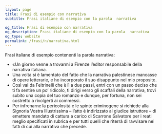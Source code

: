 ```yaml
---
layout: page
title: Frasi di esempio con narrativa 
subtitle: Frasi italiane di esempio con la parola  narrativa

og_title: Frasi di esempio con narrativa 
og_description: Frasi italiane di esempio con la parola  narrativa
og_type: website
permalink: /frasi/n/narrativa.html
---
```


Frasi italiane di esempio contenenti la parola narrativa:


- «Un giorno venne a trovarmi a Firenze l’editor responsabile della narrativa italiana.
- Una volta si è lamentato del fatto che la narrativa palestinese mancasse di opere letterarie, e ho incorporato il suo disappunto nel mio proposito.
- Così vai da Feltrinelli che è lì a due passi, entri con un passo deciso che ti fa sentire un po’ ridicolo, ti dirigi verso gli scaffali della narrativa, trovi subito una copia del tuo romanzo e dunque, per fortuna, non sei costretto a rivolgerti ai commessi.
- Per infrenarne la pericolosità e le spinte criminogene si richiede alla Signoria Vostra Illustrissima – l’atto è indirizzato al giudice istruttore – di emettere mandato di cattura a carico di Scarrone Salvatore per i reati meglio specificati in rubrica e per tutti quelli che riterrà di ravvisare nei fatti di cui alla narrativa che precede.
